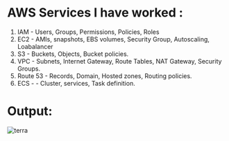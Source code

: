 # AWS Services I have worked :

1. IAM      - Users, Groups, Permissions, Policies, Roles
2. EC2      - AMIs, snapshots, EBS volumes, Security Group, Autoscaling, Loabalancer
3. S3       - Buckets, Objects, Bucket policies.
4. VPC      - Subnets, Internet Gateway, Route Tables, NAT Gateway, Security Groups.
5. Route 53 - Records, Domain, Hosted zones, Routing policies.
6. ECS -    - Cluster, services, Task definition.

# Output:


![terra](https://github.com/arunawsdevops/March-devops-batch/assets/163020616/06e27f77-8893-48d9-a2d8-7e19859da68f)
